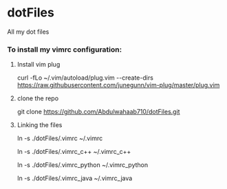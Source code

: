 # dotFiles
All my dot files

### To install my vimrc configuration:

1. Install vim plug

    curl -fLo ~/.vim/autoload/plug.vim --create-dirs \
        https://raw.githubusercontent.com/junegunn/vim-plug/master/plug.vim
        
2. clone the repo

    git clone https://github.com/Abdulwahaab710/dotFiles.git
    
3. Linking the files

    ln -s ./dotFiles/.vimrc ~/.vimrc
    
    ln -s ./dotFiles/.vimrc_c++ ~/.vimrc_c++
    
    ln -s ./dotFiles/.vimrc_python ~/.vimrc_python
    
    ln -s ./dotFiles/.vimrc_java ~/.vimrc_java
